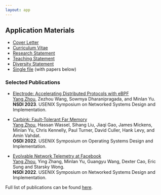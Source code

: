 ```yaml
---
layout: app
---
```


## Application Materials

* [Cover Letter](./Covery_Letter.pdf)
* [Curriculum Vitae](./cv_yang.pdf)
* [Research Statement](./Research_Statement.pdf)
* [Teaching Statement](./Teaching_Statement.pdf)
* [Diversity Statement](./Diversity_Statement.pdf)
* [Single file](./app_pkg_yang.pdf) (with papers below)

### Selected Publications

* [Electrode: Accelerating Distributed Protocols with eBPF](../paper/electrode-nsdi23.pdf)
<br><u>Yang Zhou</u>, Zezhou Wang, Sowmya Dharanipragada, and Minlan Yu.
<br>**NSDI 2023**. USENIX Symposium on Networked Systems Design and Implementation.

* [Carbink: Fault-Tolerant Far Memory](../paper/carbink-osdi22.pdf)
<br><u>Yang Zhou</u>, Hassan Wassel, Sihang Liu, Jiaqi Gao, James Mickens, Minlan Yu, Chris Kennelly, Paul Turner, David Culler, Hank Levy, and Amin Vahdat.
<br>**OSDI 2022**. USENIX Symposium on Operating Systems Design and Implementation.

* [Evolvable Network Telemetry at Facebook](../paper/pcat-nsdi22.pdf)
<br><u>Yang Zhou</u>, Ying Zhang, Minlan Yu, Guangyu Wang, Dexter Cao, Eric Sung and Starsky Wong.
<br>**NSDI 2022**. USENIX Symposium on Networked Systems Design and Implementation.

Full list of publications can be found [here](../#publications).
